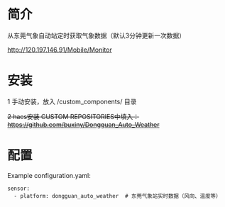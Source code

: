 
# 简介

从东莞气象自动站定时获取气象数据（默认3分钟更新一次数据）

http://120.197.146.91/Mobile/Monitor

# 安装

1 手动安装，放入 /custom_components/ 目录

~~2 hacs安装 CUSTOM REPOSITORIES中填入：https://github.com/buxiny/Dongguan_Auto_Weather~~

# 配置

Example configuration.yaml:

```
sensor:
  - platform: dongguan_auto_weather  # 东莞气象站实时数据（风向、温度等）
```



